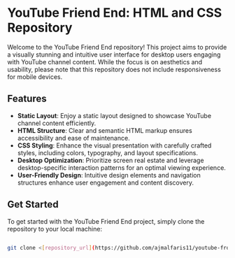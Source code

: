 # YouTube Friend End: HTML and CSS Repository

Welcome to the YouTube Friend End repository! This project aims to provide a visually stunning and intuitive user interface for desktop users engaging with YouTube channel content. While the focus is on aesthetics and usability, please note that this repository does not include responsiveness for mobile devices.

## Features

- **Static Layout**: Enjoy a static layout designed to showcase YouTube channel content efficiently.
- **HTML Structure**: Clear and semantic HTML markup ensures accessibility and ease of maintenance.
- **CSS Styling**: Enhance the visual presentation with carefully crafted styles, including colors, typography, and layout specifications.
- **Desktop Optimization**: Prioritize screen real estate and leverage desktop-specific interaction patterns for an optimal viewing experience.
- **User-Friendly Design**: Intuitive design elements and navigation structures enhance user engagement and content discovery.

## Get Started

To get started with the YouTube Friend End project, simply clone the repository to your local machine:

```bash

git clone <[repository_url](https://github.com/ajmalfaris11/youtube-frond-end)https://github.com/ajmalfaris11/youtube-frond-end>


